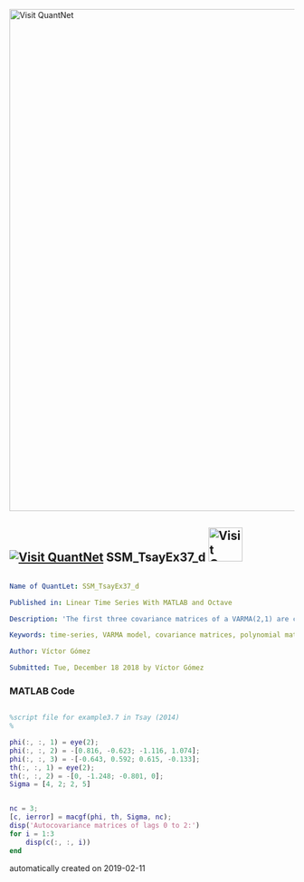 [<img src="https://github.com/QuantLet/Styleguide-and-FAQ/blob/master/pictures/banner.png" width="888" alt="Visit QuantNet">](http://quantlet.de/)

## [<img src="https://github.com/QuantLet/Styleguide-and-FAQ/blob/master/pictures/qloqo.png" alt="Visit QuantNet">](http://quantlet.de/) **SSM_TsayEx37_d** [<img src="https://github.com/QuantLet/Styleguide-and-FAQ/blob/master/pictures/QN2.png" width="60" alt="Visit QuantNet 2.0">](http://quantlet.de/)

```yaml

Name of QuantLet: SSM_TsayEx37_d

Published in: Linear Time Series With MATLAB and Octave

Description: 'The first three covariance matrices of a VARMA(2,1) are computed. Example 3.7 in Tsay (2014).'

Keywords: time-series, VARMA model, covariance matrices, polynomial matrices, cross-correlation matrices

Author: Víctor Gómez

Submitted: Tue, December 18 2018 by Víctor Gómez

```

### MATLAB Code
```matlab

%script file for example3.7 in Tsay (2014)
%

phi(:, :, 1) = eye(2);
phi(:, :, 2) = -[0.816, -0.623; -1.116, 1.074];
phi(:, :, 3) = -[-0.643, 0.592; 0.615, -0.133];
th(:, :, 1) = eye(2);
th(:, :, 2) = -[0, -1.248; -0.801, 0];
Sigma = [4, 2; 2, 5]


nc = 3;
[c, ierror] = macgf(phi, th, Sigma, nc);
disp('Autocovariance matrices of lags 0 to 2:')
for i = 1:3
    disp(c(:, :, i))
end

```

automatically created on 2019-02-11